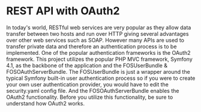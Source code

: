 # REST API with OAuth2
In today's world, RESTful web services are very popular as they allow data transfer between two hosts and run over HTTP giving several advantages over other web services such as SOAP. However many APIs are used to transfer private data and therefore an authentication process is to be implemented. One of the popular authentication frameworks is the OAuth2 framework. This project utilizes the popular PHP MVC framework, Symfony 4.1, as the backbone of the application and the FOSUserBundle & FOSOAuthServerBundle. The FOSUserBundle is just a wrapper around the typical Symfony built-in user authentication process so if you were to create your own user authentication provider, you would have to edit the security.yaml config file. And the FOSOAuthServerBundle enables the OAuth2 functionality. Before you utilize this functionality, be sure to understand how OAuth2 works.
